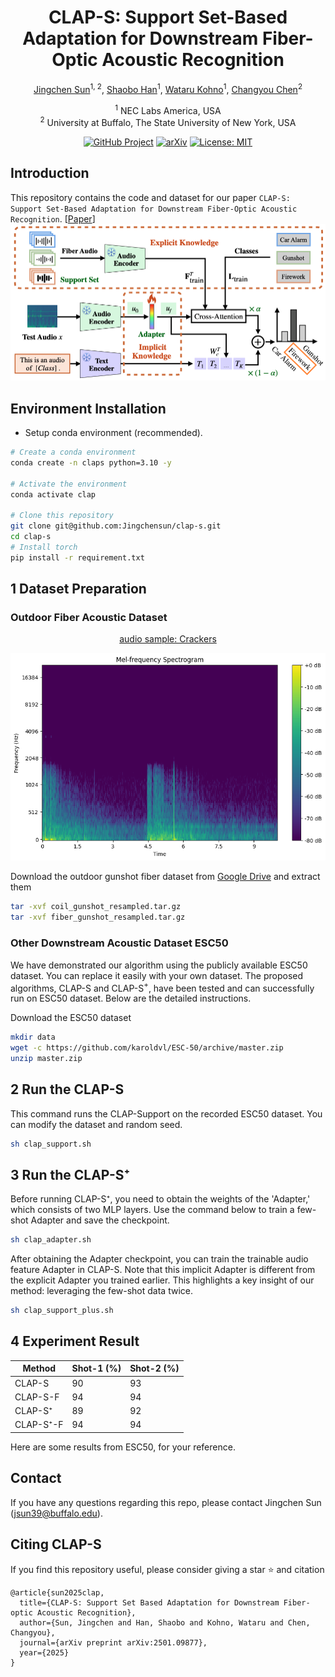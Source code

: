 <div align="center">
<h1> CLAP-S: Support Set-Based Adaptation for Downstream Fiber-Optic Acoustic Recognition </h1>

[Jingchen Sun](https://jingchensun.github.io/)<sup>1, 2</sup>, [Shaobo Han](https://shaobohan.net/)<sup>1</sup>, [Wataru Kohno](https://scholar.google.es/citations?user=-o4nExgAAAAJ&hl=vi)<sup>1</sup>, [Changyou Chen](https://cse.buffalo.edu/~changyou/)<sup>2</sup>

<sup>1</sup>  NEC Labs America, USA  
<sup>2</sup>  University at Buffalo, The State University of New York, USA


[![GitHub Project](https://img.shields.io/badge/GitHub-Project-blue?logo=github)](https://github.com/Jingchensun/clap-s)
[![arXiv](https://img.shields.io/badge/arXiv-2501.09877-b31b1b.svg)](https://arxiv.org/abs/2501.09877) [![License: MIT](https://img.shields.io/badge/License-MIT-yellow.svg)](https://opensource.org/licenses/MIT)
</div>

## Introduction
This repository contains the code and dataset for our paper `CLAP-S: Support Set-Based Adaptation for Downstream Fiber-Optic Acoustic Recognition`. [[Paper](https://arxiv.org/abs/2501.09877)]
![clap_diagrams](examples/main.png)

## Environment Installation
* Setup conda environment (recommended).
```bash
# Create a conda environment
conda create -n claps python=3.10 -y

# Activate the environment
conda activate clap

# Clone this repository
git clone git@github.com:Jingchensun/clap-s.git
cd clap-s
# Install torch
pip install -r requirement.txt
```

## 1 Dataset Preparation
### Outdoor Fiber Acoustic Dataset

<div style="text-align: center;">
  <p><a href="examples/train_367.wav">audio sample: Crackers</a></p>
  <img src="examples/train_367_Crackers.png" alt="audio sample: Crackers">
</div>

Download the outdoor gunshot fiber dataset from [Google Drive](https://drive.google.com/drive/folders/1P45O415eiUN_Emp1ENTRkB5wcw2wCRos?ths=true) and extract them
```bash
tar -xvf coil_gunshot_resampled.tar.gz
tar -xvf fiber_gunshot_resampled.tar.gz
```

### Other Downstream Acoustic Dataset ESC50
We have demonstrated our algorithm using the publicly available ESC50 dataset. You can replace it easily with your own dataset. The proposed algorithms, CLAP-S and CLAP-S$^+$,  have been tested and can successfully run on ESC50 dataset. Below are the detailed instructions.

Download the ESC50 dataset
```bash
mkdir data
wget -c https://github.com/karoldvl/ESC-50/archive/master.zip
unzip master.zip
```

## 2 Run the CLAP-S
This command runs the CLAP-Support on the recorded ESC50 dataset. You can modify the dataset and random seed.

```bash
sh clap_support.sh 
```

## 3 Run the CLAP-S⁺ 
Before running CLAP-S⁺, you need to obtain the weights of the 'Adapter,' which consists of two MLP layers. Use the command below to train a few-shot Adapter and save the checkpoint.

```bash
sh clap_adapter.sh
```
After obtaining the Adapter checkpoint, you can train the trainable audio feature Adapter in CLAP-S. Note that this implicit Adapter is different from the explicit Adapter you trained earlier. This highlights a key insight of our method: leveraging the few-shot data twice.

```bash
sh clap_support_plus.sh
```
## 4 Experiment Result
| Method        | Shot-1 (%) | Shot-2 (%) |
|---------------|------------|------------|
| CLAP-S        | 90         | 93         |
| CLAP-S-F      | 94         | 94         |
| CLAP-S⁺       | 89         | 92         |
| CLAP-S⁺-F     | 94         | 94         |

Here are some results from ESC50, for your reference.

## Contact
If you have any questions regarding this repo, please contact Jingchen Sun (jsun39@buffalo.edu).

## Citing CLAP-S

If you find this repository useful, please consider giving a star :star: and citation

```
@article{sun2025clap,
  title={CLAP-S: Support Set Based Adaptation for Downstream Fiber-optic Acoustic Recognition},
  author={Sun, Jingchen and Han, Shaobo and Kohno, Wataru and Chen, Changyou},
  journal={arXiv preprint arXiv:2501.09877},
  year={2025}
}
```

